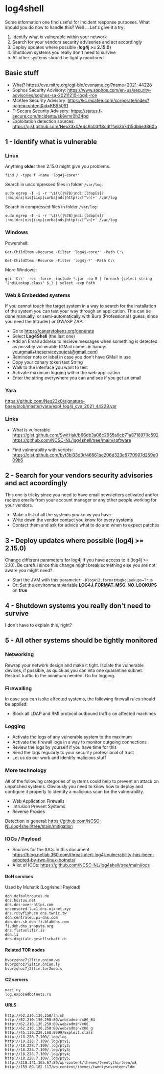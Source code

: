 # log4shell
Some information one find useful for incident response purposes. What should you do now to handle this? Well ... Let's give it a try:

1. Identify what is vulnerable within your network
2. Search for your vendors security advisories and act accordingly
3. Deploy updates where possible (**log4j >= 2.15.0**)
4. Shutdown systems you really don't need to survive
5. All other systems should be tightly monitored

## Basic stuff
- What? https://cve.mitre.org/cgi-bin/cvename.cgi?name=2021-44228
- Sophos Security Advisory: https://www.sophos.com/en-us/security-advisories/sophos-sa-20211210-log4j-rce
- McAfee Security Advisory: https://kc.mcafee.com/corporate/index?page=content&id=KB95091
- F-Secure Security Advisory: https://status.f-secure.com/incidents/sk8vmr0h34pd
- Exploitation detection sources: https://gist.github.com/Neo23x0/e4c8b03ff8cdf1fa63b7d15db6e3860b

## 1 - Identify what is vulnerable

### Linux

Anything **older** then 2.15.0 might give you problems.

``find / -type f -name 'log4j-core*'``

Search in uncompressed files in folder `/var/log`:

``sudo egrep -I -i -r '\$(\{|%7B)jndi:(ldap[s]?|rmi|dns|nis|iiop|corba|nds|http):/[^\n]+' /var/log``

Search in compressed files in folder  `/var/log`:

``sudo egrep -I -i -r '\$(\{|%7B)jndi:(ldap[s]?|rmi|dns|nis|iiop|corba|nds|http):/[^\n]+' /var/log``

### Windows

Powershell:

``Get-ChildItem -Recurse -Filter 'log4j-core*' -Path C:\``

``Get-ChildItem -Recurse -Filter 'log4j-*' -Path C:\``

More Windows:

``gci 'C:\' -rec -force -include *.jar -ea 0 | foreach {select-string "JndiLookup.class" $_} | select -exp Path``

### Web & Embedded systems
If you cannot touch the target system in a way to search for the installation of the system you can test your way through an application. This can be done manually, or semi-automatically with Burp (Professional I guess, since you need the Intruder) or OWASP ZAP:

- Go to https://canarytokens.org/generate
- Select **Log4Shell** (the last one)
- Add an Email address to recieve messages when something is detected as possibly vulnerable (GMail comes in handy: yourgmail+theserviceyoutest@gmail.com)
- Reminder note or label in case you don't have GMail in use
- Copy your canary token test String
- Walk to the interface you want to test
- Activate maximum logging within the web application
- Enter the string everywhere you can and see if you get an email

### Yara

https://github.com/Neo23x0/signature-base/blob/master/yara/expl_log4j_cve_2021_44228.yar

### Links

- What is vulnerable
https://gist.github.com/SwitHak/b66db3a06c2955a9cb71a8718970c592
https://github.com/NCSC-NL/log4shell/tree/main/software

- Find vulnerability with scripts: https://gist.github.com/byt3bl33d3r/46661bc206d323e6770907d259e009b6


## 2 - Search for your vendors security advisories and act acoordingly
This one is tricky since you need to have email newsletters activated and/or recieve emails from your account manager or any other people working for your vendors.

- Make a list of all the systems you know you have
- Write down the vendor contact you know for every systems
- Contact them and ask for advice what to do and when to expect patches

## 3 - Deploy updates where possible (**log4j >= 2.15.0**)
Change different parameters for log4j if you have access to it (log4j >= 2.10). Be careful since this change might break something else you are not aware you might need?

- Start the JVM with this parameter: ```-Dlog4j2.formatMsgNoLookups=True```
- Or: Set the environment variable **LOG4J_FORMAT_MSG_NO_LOOKUPS** on **true**

## 4 - Shutdown systems you really don't need to survive
I don't have to explain this, right?

## 5 - All other systems should be tightly monitored

### Networking
Rewrap your network design and make it tight. Isolate the vulnerable devices, if possible, as quick as you can into one quarantine subnet. Restrict traffic to the minimum needed. Go for logging.

### Firewalling
In case you can isolte affected systems, the following firewall rules should be applied:

- Block all LDAP and RMI protocol outbound traffic on affected machines

### Logging
- Activate the logs of any vulnerable system to the maximum
- Activate the firewall logs in a way to monitor outgoing connections
- Review the logs by yourself if you have time for this
- Send the logs regularly to your security professional of trust
- Let us do our work and identify malicious stuff

### More technology
All of the following categories of systems could help to prevent an attack on unpatched systems. Obviously you need to know how to deploy and configure it properly to identify a malicious scan for the vulnerability.

- Web Application Firewalls
- Intrusion Prevent Systems
- Reverse Proxies

Detection in general: https://github.com/NCSC-NL/log4shell/tree/main/mitigation

### IOCs / Payload

- Sources for the IOCs in this document: https://blog.netlab.360.com/threat-alert-log4j-vulnerability-has-been-adopted-by-two-linux-botnets/
- A lot of IOCs: https://github.com/NCSC-NL/log4shell/tree/main/iocs

#### DoH services
Used by Muhstik (Log4shell Payload)

```
doh.defaultroutes.de
dns.hostux.net
dns.dns-over-https.com
uncensored.lux1.dns.nixnet.xyz
dns.rubyfish.cn dns.twnic.tw
doh.centraleu.pi-dns.com
doh.dns.sb doh-fi.blahdns.com
fi.doh.dns.snopyta.org
dns.flatuslifir.is
doh.li
dns.digitale-gesellschaft.ch
```

#### Related TOR nodes

```
bvprzqhoz7j2ltin.onion.ws
bvprzqhoz7j2ltin.onion.ly
bvprzqhoz7j2ltin.tor2web.s
```

#### C2 servers

```
nazi.uy
log.exposedbotnets.ru
```

#### URLS

```
http://62.210.130.250/lh.sh
http://62.210.130.250:80/web/admin/x86_64
http://62.210.130.250:80/web/admin/x86
http://62.210.130.250:80/web/admin/x86_g
http://45.130.229.168:9999/Exploit.class
http://18.228.7.109/.log/log
http://18.228.7.109/.log/pty1;
http://18.228.7.109/.log/pty2;
http://18.228.7.109/.log/pty3;
http://18.228.7.109/.log/pty4;
http://18.228.7.109/.log/pty5;
http://210.141.105.67:80/wp-content/themes/twentythirteen/m8
http://159.89.182.117/wp-content/themes/twentyseventeen/ldm
```

